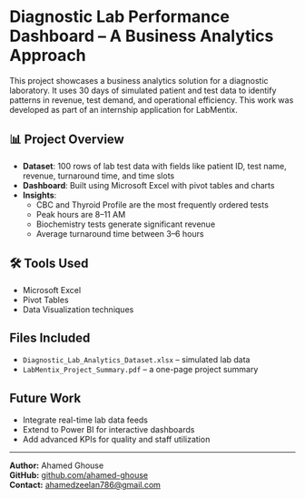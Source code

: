# Diagnostic Lab Performance Dashboard – A Business Analytics Approach

This project showcases a business analytics solution for a diagnostic laboratory. It uses 30 days of simulated patient and test data to identify patterns in revenue, test demand, and operational efficiency. This work was developed as part of an internship application for LabMentix.

## 📊 Project Overview

- **Dataset**: 100 rows of lab test data with fields like patient ID, test name, revenue, turnaround time, and time slots  
- **Dashboard**: Built using Microsoft Excel with pivot tables and charts  
- **Insights**:
  - CBC and Thyroid Profile are the most frequently ordered tests
  - Peak hours are 8–11 AM
  - Biochemistry tests generate significant revenue
  - Average turnaround time between 3–6 hours

## 🛠 Tools Used

- Microsoft Excel
- Pivot Tables
- Data Visualization techniques

##  Files Included

- `Diagnostic_Lab_Analytics_Dataset.xlsx` – simulated lab data
- `LabMentix_Project_Summary.pdf` – a one-page project summary

##  Future Work

- Integrate real-time lab data feeds
- Extend to Power BI for interactive dashboards
- Add advanced KPIs for quality and staff utilization

---

**Author:** Ahamed Ghouse  
**GitHub:** [github.com/ahamed-ghouse](https://github.com/ahamed-ghouse)  
**Contact:** ahamedzeelan786@gmail.com
